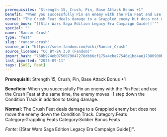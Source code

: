 ```yaml
---
prerequisites: "Strength 15, Crush, Pin, Base Attack Bonus +1"
benefit: "When you successfully Pin an enemy with the Pin Feat and use the Crush Feat at the same time, the enemy moves -1 step down the Condition Track in addition to taking damage."
normal: "The Crush Feat deals damage to a Grappled enemy but does not move the enemy down the Condition Track. Category:Feats Category:Grappling Feats Category:Soldier Bonus Feats"
source_book: "[[Star Wars Saga Edition Legacy Era Campaign Guide]]''"
special: ""
name: "Rancor Crush"
type: "feat"
slug: "rancor-crush"
source_url: "https://swse.fandom.com/wiki/Rancor_Crush"
source_license: "CC BY-SA 3.0 (Fandom)"
import_hash: "768b974eb0750079047278dbb6cf175a4cbe77546e1bd4ae17380900b4b994db"
last_imported: "2025-09-11"
tags: [SWSE, Feat]
---
```

**Prerequisiti:** Strength 15, Crush, Pin, Base Attack Bonus +1

**Beneficio:** When you successfully Pin an enemy with the Pin Feat and use the Crush Feat at the same time, the enemy moves -1 step down the Condition Track in addition to taking damage.

**Normal:** The Crush Feat deals damage to a Grappled enemy but does not move the enemy down the Condition Track. Category:Feats Category:Grappling Feats Category:Soldier Bonus Feats

*Fonte:* [[Star Wars Saga Edition Legacy Era Campaign Guide]]''.